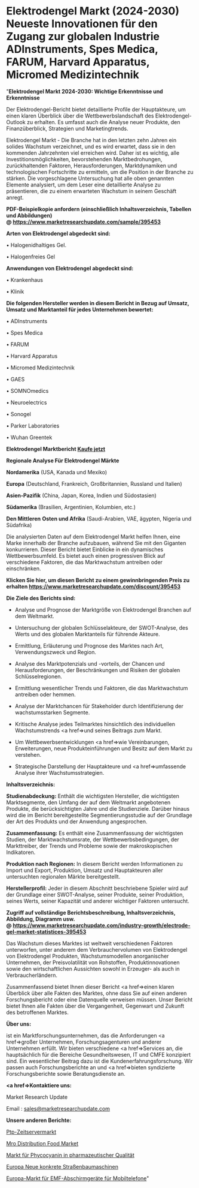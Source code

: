 # Elektrodengel Markt (2024-2030) Neueste Innovationen für den Zugang zur globalen Industrie ADInstruments, Spes Medica, FARUM, Harvard Apparatus, Micromed Medizintechnik

"<strong>Elektrodengel Markt 2024-2030: Wichtige Erkenntnisse und Erkenntnisse</strong>

Der Elektrodengel-Bericht bietet detaillierte Profile der Hauptakteure, um einen klaren Überblick über die Wettbewerbslandschaft des Elektrodengel-Outlook zu erhalten. Es umfasst auch die Analyse neuer Produkte, den Finanzüberblick, Strategien und Marketingtrends.

Elektrodengel Markt - Die Branche hat in den letzten zehn Jahren ein solides Wachstum verzeichnet, und es wird erwartet, dass sie in den kommenden Jahrzehnten viel erreichen wird. Daher ist es wichtig, alle Investitionsmöglichkeiten, bevorstehenden Marktbedrohungen, zurückhaltenden Faktoren, Herausforderungen, Marktdynamiken und technologischen Fortschritte zu ermitteln, um die Position in der Branche zu stärken. Die vorgeschlagene Untersuchung hat alle oben genannten Elemente analysiert, um dem Leser eine detaillierte Analyse zu präsentieren, die zu einem erwarteten Wachstum in seinem Geschäft anregt.

<strong><b>PDF-Beispielkopie anfordern (einschließlich Inhaltsverzeichnis, Tabellen und Abbildungen) @ </b></strong><strong><a href=https://www.marketresearchupdate.com/sample/395453><strong>https://www.marketresearchupdate.com/sample/395453</u></a></strong></strong>

<strong>Arten von Elektrodengel abgedeckt sind:</strong>

• Halogenidhaltiges Gel.

• Halogenfreies Gel

<strong>Anwendungen von Elektrodengel abgedeckt sind:</strong>

• Krankenhaus

• Klinik

<strong>Die folgenden Hersteller werden in diesem Bericht in Bezug auf Umsatz, Umsatz und Marktanteil für jedes Unternehmen bewertet:</strong>

• ADInstruments

• Spes Medica

• FARUM

• Harvard Apparatus

• Micromed Medizintechnik

• GAES

• SOMNOmedics

• Neuroelectrics

• Sonogel

• Parker Laboratories

• Wuhan Greentek

<strong>Elektrodengel Marktbericht <a href=https://www.marketresearchupdate.com/buynow/395453>Kaufe jetzt</a></strong>

<strong>Regionale Analyse Für Elektrodengel Märkte</strong>

<strong>Nordamerika</strong> (USA, Kanada und Mexiko)

<strong>Europa</strong> (Deutschland, Frankreich, Großbritannien, Russland und Italien)

<strong>Asien-Pazifik</strong> (China, Japan, Korea, Indien und Südostasien)

<strong>Südamerika</strong> (Brasilien, Argentinien, Kolumbien, etc.)

<strong>Den Mittleren</strong> <strong>Osten und Afrika</strong> (Saudi-Arabien, VAE, ägypten, Nigeria und Südafrika)

Die analysierten Daten auf dem Elektrodengel Markt helfen Ihnen, eine Marke innerhalb der Branche aufzubauen, während Sie mit den Giganten konkurrieren. Dieser Bericht bietet Einblicke in ein dynamisches Wettbewerbsumfeld. Es bietet auch einen progressiven Blick auf verschiedene Faktoren, die das Marktwachstum antreiben oder einschränken.

<strong>Klicken Sie hier, um diesen Bericht zu einem gewinnbringenden Preis zu erhalten
</strong><strong><a href=https://www.marketresearchupdate.com/discount/395453>https://www.marketresearchupdate.com/discount/395453</b></u></strong></a>

<strong>Die Ziele des Berichts sind:</strong>

- Analyse und Prognose der Marktgröße von Elektrodengel Branchen auf dem Weltmarkt.

- Untersuchung der globalen Schlüsselakteure, der SWOT-Analyse, des Werts und des globalen Marktanteils für führende Akteure.

- Ermittlung, Erläuterung und Prognose des Marktes nach Art, Verwendungszweck und Region.

- Analyse des Marktpotenzials und -vorteils, der Chancen und Herausforderungen, der Beschränkungen und Risiken der globalen Schlüsselregionen.

- Ermittlung wesentlicher Trends und Faktoren, die das Marktwachstum antreiben oder hemmen.

- Analyse der Marktchancen für Stakeholder durch Identifizierung der wachstumsstarken Segmente.

- Kritische Analyse jedes Teilmarktes hinsichtlich des individuellen Wachstumstrends <a href=>und</a> seines Beitrags zum Markt.

- Um Wettbewerbsentwicklungen <a href=>wie</a> Vereinbarungen, Erweiterungen, neue Produkteinführungen und Besitz auf dem Markt zu verstehen.

- Strategische Darstellung der Hauptakteure und <a href=>umfas</a>sende Analyse ihrer Wachstumsstrategien.

<strong>Inhaltsverzeichnis:</strong>

<strong>Studienabdeckung:</strong> Enthält die wichtigsten Hersteller, die wichtigsten Marktsegmente, den Umfang der auf dem Weltmarkt angebotenen Produkte, die berücksichtigten Jahre und die Studienziele. Darüber hinaus wird die im Bericht bereitgestellte Segmentierungsstudie auf der Grundlage der Art des Produkts und der Anwendung angesprochen.

<strong>Zusammenfassung:</strong> Es enthält eine Zusammenfassung der wichtigsten Studien, der Marktwachstumsrate, der Wettbewerbsbedingungen, der Markttreiber, der Trends und Probleme sowie der makroskopischen Indikatoren.

<strong>Produktion nach Regionen:</strong> In diesem Bericht werden Informationen zu Import und Export, Produktion, Umsatz und Hauptakteuren aller untersuchten regionalen Märkte bereitgestellt.

<strong>Herstellerprofil:</strong> Jeder in diesem Abschnitt beschriebene Spieler wird auf der Grundlage einer SWOT-Analyse, seiner Produkte, seiner Produktion, seines Werts, seiner Kapazität und anderer wichtiger Faktoren untersucht.

<strong><b>Zugriff auf vollständige Berichtsbeschreibung, Inhaltsverzeichnis, Abbildung, Diagramm usw. @ </b></strong><strong><a href=https://www.marketresearchupdate.com/industry-growth/electrode-gel-market-statistices-395453>https://www.marketresearchupdate.com/industry-growth/electrode-gel-market-statistices-395453</a></strong>

Das Wachstum dieses Marktes ist weltweit verschiedenen Faktoren unterworfen, unter anderem dem Verbrauchervolumen von Elektrodengel von Elektrodengel Produkten, Wachstumsmodellen anorganischer Unternehmen, der Preisvolatilität von Rohstoffen, Produktinnovationen sowie den wirtschaftlichen Aussichten sowohl in Erzeuger- als auch in Verbraucherländern.

Zusammenfassend bietet Ihnen dieser Bericht <a href=>einen</a> klaren Überblick über alle Fakten des Marktes, ohne dass Sie auf einen anderen Forschungsbericht oder eine Datenquelle verweisen müssen. Unser Bericht bietet Ihnen alle Fakten über die Vergangenheit, Gegenwart und Zukunft des betroffenen Marktes.

<strong>Über uns:</strong>

 ist ein Marktforschungsunternehmen, das die Anforderungen <a href=>großer</a> Unternehmen, Forschungsagenturen und anderer Unternehmen erfüllt. Wir bieten verschiedene <a href=>Services</a> an, die hauptsächlich für die Bereiche Gesundheitswesen, IT und CMFE konzipiert sind. Ein wesentlicher Beitrag dazu ist die Kundenerfahrungsforschung. Wir passen auch Forschungsberichte an und <a href=>bieten</a> syndizierte Forschungsberichte sowie Beratungsdienste an.

<strong><a href=>Kontaktiere uns:</a></strong>

Market Research Update

Email : sales@marketresearchupdate.com

<strong>Unsere anderen Berichte:</strong>

<a href=https://www.linkedin.com/pulse/ptp-time-server-market-size-growth-set-surge>Ptp-Zeitservermarkt</a>

<a href=https://www.linkedin.com/pulse/mro-distribution-food-market-size-set-grow-remarkable>Mro Distribution Food Market</a>

<a href=https://www.linkedin.com/pulse/pharmaceutical-grade-phycocyanin-market-size-1f>Markt für Phycocyanin in pharmazeutischer Qualität</a>

<a href=https://www.linkedin.com/pulse/europe-new-concrete-road-construction-equipment>Europa Neue konkrete Straßenbaumaschinen</a>

<a href=https://www.linkedin.com/pulse/europe-emf-shielding-devices-cell-phones-market-1f>Europa-Markt für EMF-Abschirmgeräte für Mobiltelefone</a>"
